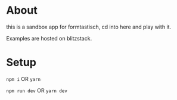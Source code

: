 # About
this is a sandbox app for formtastisch, cd into here and play with it.

Examples are hosted on blitzstack.

# Setup

`npm i` OR `yarn`

`npm run dev` OR `yarn dev`